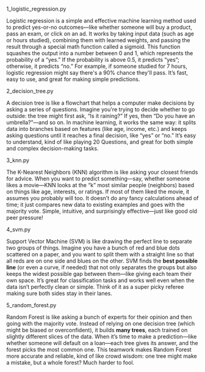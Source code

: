 1_logistic_regression.py

Logistic regression is a simple and effective machine learning method used to predict yes-or-no outcomes—like whether someone will buy a product, pass an exam, or click on an ad. It works by taking input data (such as age or hours studied), combining them with learned weights, and passing the result through a special math function called a sigmoid. This function squashes the output into a number between 0 and 1, which represents the probability of a “yes.” If the probability is above 0.5, it predicts “yes”; otherwise, it predicts “no.” For example, if someone studied for 7 hours, logistic regression might say there's a 90% chance they'll pass. It’s fast, easy to use, and great for making simple predictions.

2_decision_tree.py 

A decision tree is like a flowchart that helps a computer make decisions by asking a series of questions. Imagine you're trying to decide whether to go outside: the tree might first ask, “Is it raining?” If yes, then “Do you have an umbrella?”—and so on. In machine learning, it works the same way: it splits data into branches based on features (like age, income, etc.) and keeps asking questions until it reaches a final decision, like “yes” or “no.” It’s easy to understand, kind of like playing 20 Questions, and great for both simple and complex decision-making tasks.

3_knn.py

The K-Nearest Neighbors (KNN) algorithm is like asking your closest friends for advice. When you want to predict something—say, whether someone likes a movie—KNN looks at the “k” most similar people (neighbors) based on things like age, interests, or ratings. If most of them liked the movie, it assumes you probably will too. It doesn’t do any fancy calculations ahead of time; it just compares new data to existing examples and goes with the majority vote. Simple, intuitive, and surprisingly effective—just like good old peer pressure!

4_svm.py

Support Vector Machine (SVM) is like drawing the perfect line to separate two groups of things. Imagine you have a bunch of red and blue dots scattered on a paper, and you want to split them with a straight line so that all reds are on one side and blues on the other. SVM finds the **best possible line** (or even a curve, if needed) that not only separates the groups but also keeps the widest possible gap between them—like giving each team their own space. It’s great for classification tasks and works well even when the data isn’t perfectly clean or simple. Think of it as a super picky referee making sure both sides stay in their lanes.

5_random_forest.py

Random Forest is like asking a bunch of experts for their opinion and then going with the majority vote. Instead of relying on one decision tree (which might be biased or overconfident), it builds **many trees**, each trained on slightly different slices of the data. When it’s time to make a prediction—like whether someone will default on a loan—each tree gives its answer, and the forest picks the most common one. This teamwork makes Random Forest more accurate and reliable, kind of like crowd wisdom: one tree might make a mistake, but a whole forest? Much harder to fool.
